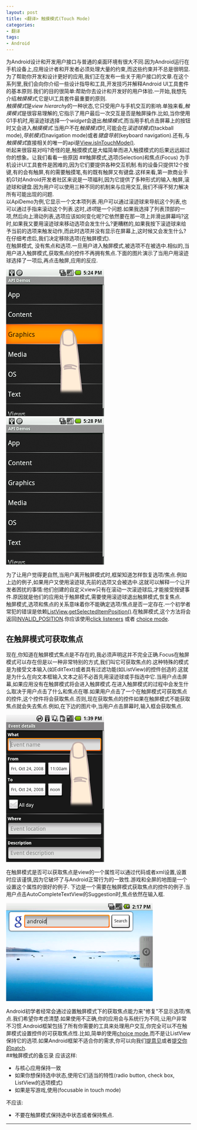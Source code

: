 ```yaml
---
layout: post
title: <翻译> 触摸模式(Touch Mode)
categories:
- 翻译
tags:
- Android
---
```


为Android设计和开发用户接口与普通的桌面环境有很大不同.因为Android运行在手机设备上,应用设计者和开发者必须处理大量的约束,而这些约束并不总是很明显.为了帮助你开发和设计更好的应用,我们正在发布一些关于用户接口的文章.在这个系列里,我们会向你介绍一些设计指导和工具,开发技巧并解释Android UI工具套件的基本原则.我们的目的很简单:帮助你去设计和开发好的用户体验.一开始,我想先介绍*触摸模式*,它是UI工具套件最重要的原则.  
*触摸模式*是*view hierarchy*的一种状态,它只受用户与手机交互的影响.单独来看,*触摸模式*是很容易理解的,它指示了用户最后一次交互是否是触屏操作.比如,当你使用G1手机时,用滚迹球选择一个*widget*会退出*触摸模式*,而当用手机点击屏幕上的按钮时又会进入*触摸模式*.当用户不在*触摸模式*时,可能会在*滚迹球模式*(tackball mode),*导航模式*(navigation mode)或者*键盘导航*(keyboard navigation).还有,与*触摸模式*直接相关的唯一的api是[View.isInTouchMode()](http://code.google.com/android/reference/android/view/View.html#isInTouchMode%28%29).  
听起来很容易对吗?奇怪的是,触摸模式是大幅简单而进入触摸模式的后果远远超过你的想象。让我们看看一些原因
##触屏模式,选项(Selection)和焦点(Focus)
为手机设计UI工具套件是困难的,因为它们要提供各种交互机制.有的设备只提供12个按键,有的会有触屏,有的需要触摸笔,有的既有触屏又有键盘.这样来看,第一款商业手机G1对Android开发者社区来说是一项福利,因为它提供了多种形式的输入:触屏,滚迹球和键盘.因为用户可以使用三种不同的机制来与应用交互,我们不得不努力解决所有可能出现的问题.  
以ApiDemo为例,它显示一个文本项列表.用户可以通过滚迹球来导航这个列表,也可以通过手指来滚动这个列表.这时,*选项*是一个问题.如果我选择了列表顶部的一项,然后向上滑动列表,选项应该如何变化呢?它依然要在那一项上并滑出屏幕吗?这时,如果我又要用滚迹球来移动选项会发生什么?更糟糕的,如果我按下滚迹球来给予当前的选项来触发动作,而此时选项并没有显示在屏幕上,这时候又会发生什么?在仔细考虑后,我们决定移除选项(在触屏模式).  
在触屏模式, 没有焦点和选项.一旦用户进入触屏模式,被选项不在被选中.相似的,当用户进入触屏模式,获取焦点的控件不再拥有焦点.下面的图片演示了当用户用滚迹球选择了一项后,再点击触屏,应用的反应.  

![has-selection](/public/img/list02.png)
![no-selection](/public/img/list01.png)

为了让用户觉得更自然,当用户离开触屏模式时,框架知道怎样恢复选项/焦点.例如上边的例子,如果用户又使用滚迹球,先前的选项又会被选中.这就可以解释一个让开发者困扰的事情:他们创建的自定义view只有在滚动一次滚迹球后,才能接受按键事件.原因就是他们的应用处于触屏模式,需要使用滚迹球退出触屏模式,恢复焦点.  
触屏模式,选项和焦点的关系意味着你不能确定选项/焦点是否一定存在.一个初学者常犯的错误是依赖[ListView.getSelectedItemPosition()](http://code.google.com/android/reference/android/widget/AdapterView.html#getSelectedItemPosition%28%29).在触屏模式,这个方法将会返回[INVALID_POSITION](http://code.google.com/android/reference/android/widget/AdapterView.html#INVALID_POSITION).你应该使用[click listeners](http://code.google.com/android/reference/android/widget/AdapterView.html#setOnItemClickListener%28android.widget.AdapterView.OnItemClickListener%29) 或者 [choice mode](http://code.google.com/android/reference/android/widget/ListView.html#setChoiceMode%28int%29).  
## 在触屏模式可获取焦点
现在,你知道在触屏模式焦点是不存在的,我必须声明这并不完全正确.Focus在触屏模式可以存在但是以一种非常特别的方式,我们叫它可获取焦点的.这种特殊的模式是为接受文本输入(如EditText)或者具有过滤功能(如ListView)的控件创造的.这就是为什么在向文本框输入文本之前不必首先用滚迹球或手指选中它.当用户点击屏幕,如果应用没有在触屏模式将会进入触屏模式.在进入触屏模式的过程中会发生什么取决于用户点击了什么和焦点在哪.如果用户点击了一个在触屏模式可获取焦点的控件,这个控件将会获取焦点.否则,现在获取焦点的控件如果在触屏模式不能获取焦点就会失去焦点.例如,在下边的图片中,当用户点击屏幕时,输入框会获取焦点.  

![text-field](/public/img/text_field.png)

在触屏模式是否可以获取焦点是view的一个属性可以通过代码或者xml设置,设置时应该谨慎,因为它破坏了与Android正常行为的一致性.游戏和全屏的地图是一个设置这个属性的很好的例子.
下边是一个需要在触屏模式获取焦点的控件的例子.当用户点击AutoCompleteTextView的Suggestion时,焦点依然在输入框.

![search01](/public/img/search01.png)

Android初学者经常会通过设置触屏模式下的获取焦点能力来"修复"不显示选项/焦点.我们希望你考虑清楚.如果使用不正确,你的应用会与系统行为不同,让用户非常不习惯.Android框架包括了所有你需要的工具来处理用户交互,你完全可以不在触屏模式设置控件的可获取焦点性.比如,简单的使用[choice mode](http://code.google.com/android/reference/android/widget/ListView.html#setChoiceMode%28int%29),而不是让ListView保持它的选项.如果Android框架不适合你的需求,你可以向我们[提意见](http://code.google.com/p/android/issues/list)或者[提交你的patch](http://source.android.com/).  
##触屏模式的备忘录
应该这样:

- 与核心应用保持一致
- 如果你想保持选中状态,使用它们适当的特性(radio button, check box, ListView的选项模式)
- 如果是写游戏,使用(focusable in touch mode)

不应该: 

- 不要在触屏模式保持选中状态或者保持焦点.


---
